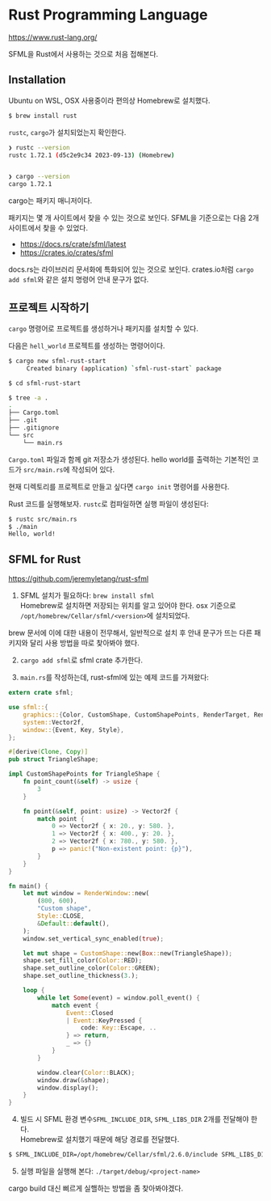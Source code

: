 # Rust Programming Language

https://www.rust-lang.org/

SFML을 Rust에서 사용하는 것으로 처음 접해본다.

## Installation

Ubuntu on WSL, OSX 사용중이라 편의상 Homebrew로 설치했다.

```bash
$ brew install rust
```

`rustc`, `cargo`가 설치되었는지 확인한다.

```bash
❯ rustc --version
rustc 1.72.1 (d5c2e9c34 2023-09-13) (Homebrew)


❯ cargo --version
cargo 1.72.1
```

cargo는 패키지 매니저이다.

패키지는 몇 개 사이트에서 찾을 수 있는 것으로 보인다.
SFML을 기준으로는 다음 2개 사이트에서 찾을 수 있었다.

- https://docs.rs/crate/sfml/latest
- https://crates.io/crates/sfml

docs.rs는 라이브러리 문서화에 특화되어 있는 것으로 보인다.
crates.io처럼 `cargo add sfml`와 같은 설치 명령어 안내 문구가 없다.

## 프로젝트 시작하기

`cargo` 명령어로 프로젝트를 생성하거나 패키지를 설치할 수 있다.

다음은 `hell_world` 프로젝트를 생성하는 명령어이다.

```bash
$ cargo new sfml-rust-start
     Created binary (application) `sfml-rust-start` package

$ cd sfml-rust-start

$ tree -a .
.
├── Cargo.toml
├── .git
├── .gitignore
└── src
    └── main.rs
```

`Cargo.toml` 파일과 함께 git 저장소가 생성된다.
hello world를 출력하는 기본적인 코드가 `src/main.rs`에 작성되어 있다.

현재 디렉토리를 프로젝트로 만들고 싶다면 `cargo init` 명령어를 사용한다.

Rust 코드를 실행해보자. `rustc`로 컴파일하면 실행 파일이 생성된다:

```bash
$ rustc src/main.rs
$ ./main
Hello, world!
```

## SFML for Rust

https://github.com/jeremyletang/rust-sfml

1. SFML 설치가 필요하다: `brew install sfml` \
Homebrew로 설치하면 저장되는 위치를 알고 있어야 한다. osx 기준으로 `/opt/homebrew/Cellar/sfml/<version>`에 설치되었다.

brew 문서에 이에 대한 내용이 전무해서, 일반적으로 설치 후 안내 문구가 뜨는 다른 패키지와 달리 사용 방법을 따로 찾아봐야 했다.

2. `cargo add sfml`로 sfml crate 추가한다.

3. `main.rs`를 작성하는데, rust-sfml에 있는 예제 코드를 가져왔다:

```rust
extern crate sfml;

use sfml::{
    graphics::{Color, CustomShape, CustomShapePoints, RenderTarget, RenderWindow, Shape},
    system::Vector2f,
    window::{Event, Key, Style},
};

#[derive(Clone, Copy)]
pub struct TriangleShape;

impl CustomShapePoints for TriangleShape {
    fn point_count(&self) -> usize {
        3
    }

    fn point(&self, point: usize) -> Vector2f {
        match point {
            0 => Vector2f { x: 20., y: 580. },
            1 => Vector2f { x: 400., y: 20. },
            2 => Vector2f { x: 780., y: 580. },
            p => panic!("Non-existent point: {p}"),
        }
    }
}

fn main() {
    let mut window = RenderWindow::new(
        (800, 600),
        "Custom shape",
        Style::CLOSE,
        &Default::default(),
    );
    window.set_vertical_sync_enabled(true);

    let mut shape = CustomShape::new(Box::new(TriangleShape));
    shape.set_fill_color(Color::RED);
    shape.set_outline_color(Color::GREEN);
    shape.set_outline_thickness(3.);

    loop {
        while let Some(event) = window.poll_event() {
            match event {
                Event::Closed
                | Event::KeyPressed {
                    code: Key::Escape, ..
                } => return,
                _ => {}
            }
        }

        window.clear(Color::BLACK);
        window.draw(&shape);
        window.display();
    }
}
```

4. 빌드 시 SFML 환경 변수`SFML_INCLUDE_DIR`, `SFML_LIBS_DIR` 2개를 전달해야 한다. \
Homebrew로 설치했기 때문에 해당 경로를 전달했다.

```bash
$ SFML_INCLUDE_DIR=/opt/homebrew/Cellar/sfml/2.6.0/include SFML_LIBS_DIR=/opt/homebrew/Cellar/sfml/2.6.0/lib/ cargo build
```

5. 실행 파일을 실행해 본다: `./target/debug/<project-name>`

cargo build 대신 삐르게 실핼하는 방법을 좀 찾아봐야겠다.
